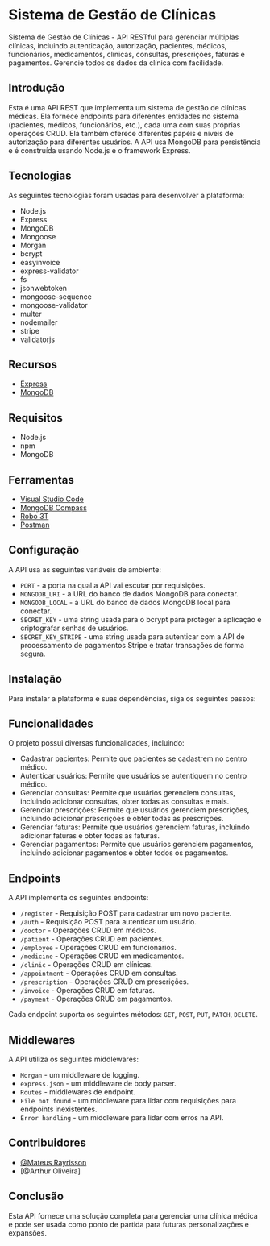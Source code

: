 # Sistema de Gestão de Clínicas
Sistema de Gestão de Clínicas - API RESTful para gerenciar múltiplas clínicas, incluindo autenticação, autorização, pacientes, médicos, funcionários, medicamentos, clínicas, consultas, prescrições, faturas e pagamentos. Gerencie todos os dados da clínica com facilidade.

## Introdução
Esta é uma API REST que implementa um sistema de gestão de clínicas médicas. Ela fornece endpoints para diferentes entidades no sistema (pacientes, médicos, funcionários, etc.), cada uma com suas próprias operações CRUD. Ela também oferece diferentes papéis e níveis de autorização para diferentes usuários. A API usa MongoDB para persistência e é construída usando Node.js e o framework Express.

## Tecnologias
As seguintes tecnologias foram usadas para desenvolver a plataforma:

- Node.js
- Express
- MongoDB
- Mongoose
- Morgan
- bcrypt
- easyinvoice
- express-validator
- fs
- jsonwebtoken
- mongoose-sequence
- mongoose-validator
- multer
- nodemailer
- stripe
- validatorjs

## Recursos

- [Express](https://expressjs.com/)
- [MongoDB](https://www.mongodb.com/)

## Requisitos

* Node.js
* npm
* MongoDB

## Ferramentas

- [Visual Studio Code](https://code.visualstudio.com/)
- [MongoDB Compass](https://www.mongodb.com/products/compass)
- [Robo 3T](https://robomongo.org/)
- [Postman](https://www.postman.com/)

## Configuração

A API usa as seguintes variáveis de ambiente:

* `PORT` - a porta na qual a API vai escutar por requisições.
* `MONGODB_URI` - a URL do banco de dados MongoDB para conectar.
* `MONGODB_LOCAL` - a URL do banco de dados MongoDB local para conectar.
* `SECRET_KEY` - uma string usada para o bcrypt para proteger a aplicação e criptografar senhas de usuários.
* `SECRET_KEY_STRIPE` - uma string usada para autenticar com a API de processamento de pagamentos Stripe e tratar transações de forma segura.

## Instalação
Para instalar a plataforma e suas dependências, siga os seguintes passos:

## Funcionalidades

O projeto possui diversas funcionalidades, incluindo:

- Cadastrar pacientes: Permite que pacientes se cadastrem no centro médico.
- Autenticar usuários: Permite que usuários se autentiquem no centro médico.
- Gerenciar consultas: Permite que usuários gerenciem consultas, incluindo adicionar consultas, obter todas as consultas e mais.
- Gerenciar prescrições: Permite que usuários gerenciem prescrições, incluindo adicionar prescrições e obter todas as prescrições.
- Gerenciar faturas: Permite que usuários gerenciem faturas, incluindo adicionar faturas e obter todas as faturas.
- Gerenciar pagamentos: Permite que usuários gerenciem pagamentos, incluindo adicionar pagamentos e obter todos os pagamentos.


## Endpoints

A API implementa os seguintes endpoints:

* `/register` - Requisição POST para cadastrar um novo paciente.
* `/auth` - Requisição POST para autenticar um usuário.
* `/doctor` - Operações CRUD em médicos.
* `/patient` - Operações CRUD em pacientes.
* `/employee` - Operações CRUD em funcionários.
* `/medicine` - Operações CRUD em medicamentos.
* `/clinic` - Operações CRUD em clínicas.
* `/appointment` - Operações CRUD em consultas.
* `/prescription` - Operações CRUD em prescrições.
* `/invoice` - Operações CRUD em faturas.
* `/payment` - Operações CRUD em pagamentos.

Cada endpoint suporta os seguintes métodos: `GET`, `POST`, `PUT`, `PATCH`, `DELETE`.



## Middlewares

A API utiliza os seguintes middlewares:

* `Morgan` - um middleware de logging.
* `express.json` - um middleware de body parser.
* `Routes` - middlewares de endpoint.
* `File not found` - um middleware para lidar com requisições para endpoints inexistentes.
* `Error handling` - um middleware para lidar com erros na API.

## Contribuidores
- [@Mateus Rayrisson](https://github.com/ElMateus333)
- [@Arthur Oliveira]

## Conclusão

Esta API fornece uma solução completa para gerenciar uma clínica médica e pode ser usada como ponto de partida para futuras personalizações e expansões.
